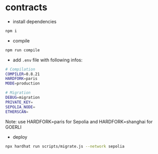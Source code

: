 # contracts

- install dependencies

```sh
npm i
```

- compile

```sh
npm run compile
```

- add `.env` file with following infos:

```sh
# Compilation
COMPILER=0.8.21
HARDFORK=paris
MODE=production

# Migration
DEBUG=migration
PRIVATE_KEY=
SEPOLIA_NODE=
ETHERSCAN=
```

Note: use HARDFORK=paris for Sepolia and HARDFORK=shanghai for GOERLI

- deploy

```sh
npx hardhat run scripts/migrate.js --network sepolia
```
